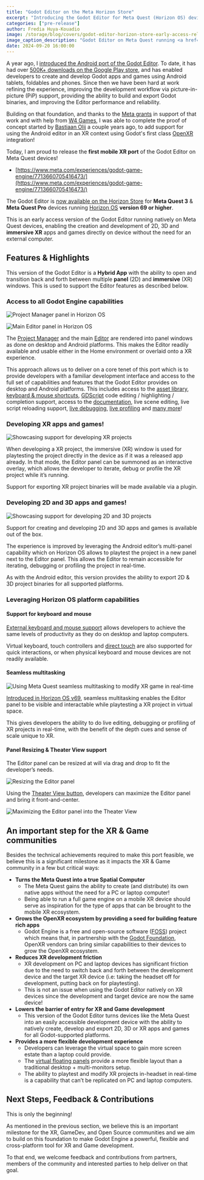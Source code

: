 ```yaml
---
title: "Godot Editor on the Meta Horizon Store"
excerpt: "Introducing the Godot Editor for Meta Quest (Horizon OS) devices"
categories: ["pre-release"]
author: Fredia Huya-Kouadio
image: /storage/blog/covers/godot-editor-horizon-store-early-access-release.webp
image_caption_description: "Godot Editor on Meta Quest running <a href='https://github.com/KenneyNL/Starter-Kit-3D-Platformer'>Kenney's Starter Kit 3D Platformer</a>"
date: 2024-09-20 16:00:00
---
```


A year ago, I [introduced the Android port of the Godot Editor](https://godotengine.org/article/android_godot_editor_play_store_beta_release/). To date, it has had over [500K+ downloads on the Google Play store](https://play.google.com/store/apps/details?id=org.godotengine.editor.v4), and has enabled developers to create and develop Godot apps and games using Android tablets, foldables and phones. Since then we have been hard at work refining the experience, improving the development workflow via picture-in-picture (PiP) support, providing the ability to build and export Godot binaries, and improving the Editor performance and reliability.

Building on that foundation, and thanks to the [Meta grants](https://godotengine.org/article/godot-engine-receiving-new-grant-meta-reality-labs/) in support of that work and with help from [W4 Games](https://www.w4games.com/), I was able to complete the proof of concept started by [Bastiaan Olij](https://github.com/BastiaanOlij) a couple years ago, to add support for using the Android editor in an XR context using Godot's first class  [OpenXR](https://www.khronos.org/openxr/) integration!

Today, I am proud to release the **first mobile XR port** of the Godot Editor on Meta Quest devices! 

* [https://www.meta.com/experiences/godot-game-engine/7713660705416473/](https://www.meta.com/experiences/godot-game-engine/7713660705416473/)

The Godot Editor is [now available on the Horizon Store](https://www.meta.com/experiences/godot-game-engine/7713660705416473/) for **Meta Quest 3** & **Meta Quest Pro** devices running [Horizon OS](https://www.meta.com/blog/quest/meta-horizon-os-open-hardware-ecosystem-asus-republic-gamers-lenovo-xbox/) **version 69 or higher**.

This is an early access version of the Godot Editor running natively on Meta Quest devices, enabling the creation and development of 2D, 3D and **immersive XR** apps and games directly on device without the need for an external computer.

## Features & Highlights

This version of the Godot Editor is a **Hybrid App** with the ability to open and transition back and forth between multiple **panel** (2D) and **immersive** (XR) windows. This is used to support the Editor features as described below.

### Access to all Godot Engine capabilities

![Project Manager panel in Horizon OS](/storage/blog/godot-editor-horizon-store-early-access-release/project_manager_panel.webp)

![Main Editor panel in Horizon OS](/storage/blog/godot-editor-horizon-store-early-access-release/main_editor_panel.webp)

The [Project Manager](https://docs.godotengine.org/en/stable/getting_started/introduction/first_look_at_the_editor.html#the-project-manager) and the main [Editor](https://docs.godotengine.org/en/stable/getting_started/introduction/first_look_at_the_editor.html#id1) are rendered into panel windows as done on desktop and Android platforms. This makes the Editor readily available and usable either in the Home environment or overlaid onto a XR experience.

This approach allows us to deliver on a core tenet of this port which is to provide developers with a familiar development interface and access to the full set of capabilities and features that the Godot Editor provides on desktop and Android platforms. This includes access to the [asset library](https://godotengine.org/asset-library/asset), [keyboard & mouse shortcuts](https://docs.godotengine.org/en/stable/tutorials/editor/default_key_mapping.html), [GDScript](https://docs.godotengine.org/en/stable/tutorials/scripting/gdscript/gdscript_basics.html) code editing / highlighting / completion support, access to the [documentation](https://docs.godotengine.org/en/stable/classes/index.html), live scene editing, live script reloading support, [live debugging](https://docs.godotengine.org/en/stable/tutorials/scripting/debug/overview_of_debugging_tools.html), [live profiling](https://docs.godotengine.org/en/stable/tutorials/scripting/debug/the_profiler.html) and [many more](https://godotengine.org/features/)!

### Developing XR apps and games!

![Showcasing support for developing XR projects](/storage/blog/godot-editor-horizon-store-early-access-release/developing_xr_game.gif)

When developing a XR project, the immersive (XR) window is used for playtesting the project directly in the device as if it was a released app already. In that mode, the Editor panel can be summoned as an interactive overlay, which allows the developer to iterate, debug or profile the XR project while it’s running.

Support for exporting XR project binaries will be made available via a plugin.


### Developing 2D and 3D apps and games!

![Showcasing support for developing 2D and 3D projects](/storage/blog/godot-editor-horizon-store-early-access-release/developing_3d_game_2.gif)

Support for creating and developing 2D and 3D apps and games is available out of the box.

The experience is improved by leveraging the Android editor’s multi-panel capability which on Horizon OS allows to playtest the project in a new panel next to the Editor panel. This allows the Editor to remain accessible for iterating, debugging or profiling the project in real-time.

As with the Android editor, this version provides the ability to export 2D & 3D project binaries for all supported platforms.

### Leveraging Horizon OS platform capabilities 

#### Support for keyboard and mouse

[External keyboard and mouse support](https://www.meta.com/help/quest/articles/headsets-and-accessories/meta-quest-accessories/tracked-keyboards-meta-quest/) allows developers to achieve the same levels of productivity as they do on desktop and laptop computers.

Virtual keyboard, touch controllers and [direct touch](https://www.meta.com/help/quest/articles/getting-started/getting-started-with-quest-3/direct-touch-meta-quest/) are also supported for quick interactions, or when physical keyboard and mouse devices are not readily available.

#### Seamless multitasking

![Using Meta Quest seamless multitasking to modify XR game in real-time](/storage/blog/godot-editor-horizon-store-early-access-release/xr_game_live_modifications.gif)

[Introduced in Horizon OS v69](https://www.uploadvr.com/seamless-multitasking-experimental-quest/), seamless multitasking enables the Editor panel to be visible and interactable while playtesting a XR project in virtual space.

This gives developers the ability to do live editing, debugging or profiling of XR projects in real-time, with the benefit of the depth cues and sense of scale unique to XR.

#### Panel Resizing & Theater View support

The Editor panel can be resized at will via drag and drop to fit the developer’s needs.

![Resizing the Editor panel](/storage/blog/godot-editor-horizon-store-early-access-release/resizing_editor_panel.gif)

Using the [Theater View button](https://www.meta.com/blog/quest/meta-quest-v67-update-new-window-layout-creator-content-horizon-feed/), developers can maximize the Editor panel and bring it front-and-center.

![Maximizing the Editor panel into the Theater View](/storage/blog/godot-editor-horizon-store-early-access-release/maximize_editor_in_theater_view.gif)

## An important step for the XR & Game communities 

Besides the technical achievements required to make this port feasible, we believe this is a significant milestone as it impacts the XR & Game community in a few but critical ways:

* **Turns the Meta Quest into a true Spatial Computer**
    * The Meta Quest gains the ability to create (and distribute) its own native apps without the need for a PC or laptop computer!
    * Being able to run a full game engine on a mobile XR device should serve as inspiration for the type of apps that can be brought to the mobile XR ecosystem.
* **Grows the OpenXR ecosystem by providing a seed for building feature rich apps**
    * Godot Engine is a free and open-source software ([FOSS](https://en.m.wikipedia.org/wiki/Free_and_open-source_software)) project which means that, in partnership with the [Godot Foundation](https://godot.foundation/), OpenXR vendors can bring similar capabilities to their devices to grow the OpenXR ecosystem.
* **Reduces XR development friction**
    * XR development on PC and laptop devices has significant friction due to the need to switch back and forth between the development device and the target XR device (i.e: taking the headset off for development, putting back on for playtesting).
    * This is not an issue when using the Godot Editor natively on XR devices since the development and target device are now the same device!
* **Lowers the barrier of entry for XR and Game development**
    * This version of the Godot Editor turns devices like the Meta Quest into an easily accessible development device with the ability to natively create, develop and export 2D, 3D or XR apps and games for all Godot-supported platforms.
* **Provides a more flexible development experience**
    * Developers can leverage the virtual space to gain more screen estate than a laptop could provide.
    * The [virtual floating panels](https://www.meta.com/blog/quest/meta-quest-v67-update-new-window-layout-creator-content-horizon-feed/) provide a more flexible layout than a traditional desktop + multi-monitors setup.
    * The ability to playtest and modify XR projects in-headset in real-time is a capability that can’t be replicated on PC and laptop computers.

## Next Steps, Feedback & Contributions

This is only the beginning! 

As mentioned in the previous section, we believe this is an important milestone for the XR, GameDev, and Open Source communities and we aim to build on this foundation to make Godot Engine a powerful, flexible and cross-platform tool for XR and Game development.

To that end, we welcome feedback and contributions from partners, members of the community and interested parties to help deliver on that goal.